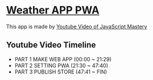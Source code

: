 # [Weather APP PWA](https://vigorous-mestorf-8726ba.netlify.app/)

This app is made by [Youtube Video of JavaScript Mastery](https://www.youtube.com/watch?v=IaJqMcOMuDM)

## Youtube Video Timeline

- PART 1 MAKE WEB APP (00:00 ~ 21:29)
- PART 2 SETTING PWA (21:30 ~ 47:40)
- PART 3 PUBLISH STORE (47:41 ~ FIN)
